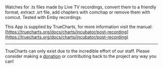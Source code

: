 Watches for .ts files made by Live TV recordings, convert them to a friendly format, extract .srt file, add chapters with comchap or remove them with comcut. Tested with Emby recordings.


This App is supplied by TrueCharts, for more information visit the manual: [https://truecharts.org/docs/charts/incubator/post-recording](https://truecharts.org/docs/charts/incubator/post-recording)

---

TrueCharts can only exist due to the incredible effort of our staff.
Please consider making a [donation](https://truecharts.org/docs/about/sponsor) or contributing back to the project any way you can!
